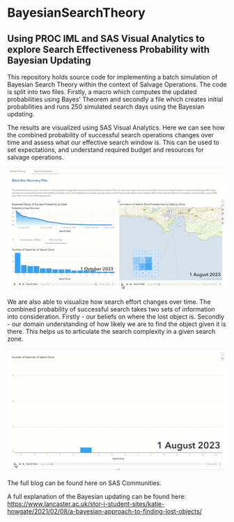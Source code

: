 # BayesianSearchTheory
## Using PROC IML and SAS Visual Analytics to explore Search Effectiveness Probability with Bayesian Updating

This repository holds source code for implementing a batch simulation of Bayesian Search Theory within the context of Salvage Operations. The code is split into two files. Firstly, a macro which computes the updated probabilities using Bayes' Theorem and secondly a file which creates initial probabilities and runs 250 simulated search days using the Bayesian updating. 

The results are visualized using SAS Visual Analytics. Here we can see how the combined probability of successful search operations changes over time and assess what our effective search window is. This can be used to set expectations, and understand required budget and resources for salvage operations.

![Dashboard showing updated probabilities for Bayesian Search Theory](https://raw.githubusercontent.com/HarrySnart/BayesianSearchTheory/main/Images/probabilities.gif)

We are also able to visualize how search effort changes over time. The combined probability of successful search takes two sets of information into consideration. Firstly - our beliefs on where the lost object is. Secondly - our domain understanding of how likely we are to find the object given it is there. This helps us to articulate the search complexity in a given search zone.

![Animated bar chart of search effort by date](https://raw.githubusercontent.com/HarrySnart/BayesianSearchTheory/main/Images/search_zones.gif)

The full blog can be found here on SAS Communities. 

A full explanation of the Bayesian updating can be found here: https://www.lancaster.ac.uk/stor-i-student-sites/katie-howgate/2021/02/08/a-bayesian-approach-to-finding-lost-objects/
